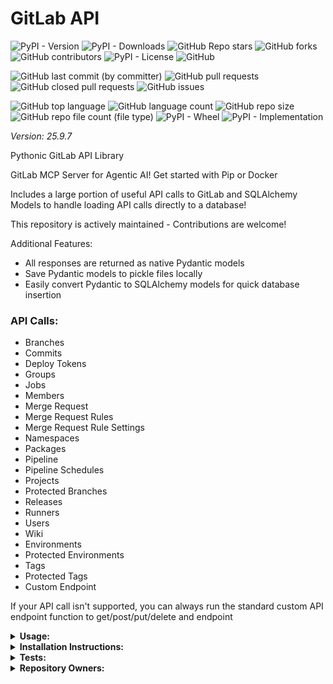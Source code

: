 # GitLab API

![PyPI - Version](https://img.shields.io/pypi/v/gitlab-api)
![PyPI - Downloads](https://img.shields.io/pypi/dd/gitlab-api)
![GitHub Repo stars](https://img.shields.io/github/stars/Knuckles-Team/gitlab-api)
![GitHub forks](https://img.shields.io/github/forks/Knuckles-Team/gitlab-api)
![GitHub contributors](https://img.shields.io/github/contributors/Knuckles-Team/gitlab-api)
![PyPI - License](https://img.shields.io/pypi/l/gitlab-api)
![GitHub](https://img.shields.io/github/license/Knuckles-Team/gitlab-api)

![GitHub last commit (by committer)](https://img.shields.io/github/last-commit/Knuckles-Team/gitlab-api)
![GitHub pull requests](https://img.shields.io/github/issues-pr/Knuckles-Team/gitlab-api)
![GitHub closed pull requests](https://img.shields.io/github/issues-pr-closed/Knuckles-Team/gitlab-api)
![GitHub issues](https://img.shields.io/github/issues/Knuckles-Team/gitlab-api)

![GitHub top language](https://img.shields.io/github/languages/top/Knuckles-Team/gitlab-api)
![GitHub language count](https://img.shields.io/github/languages/count/Knuckles-Team/gitlab-api)
![GitHub repo size](https://img.shields.io/github/repo-size/Knuckles-Team/gitlab-api)
![GitHub repo file count (file type)](https://img.shields.io/github/directory-file-count/Knuckles-Team/gitlab-api)
![PyPI - Wheel](https://img.shields.io/pypi/wheel/gitlab-api)
![PyPI - Implementation](https://img.shields.io/pypi/implementation/gitlab-api)

*Version: 25.9.7*

Pythonic GitLab API Library

GitLab MCP Server for Agentic AI! Get started with Pip or Docker

Includes a large portion of useful API calls to GitLab and SQLAlchemy Models to handle loading API calls directly to a database!

This repository is actively maintained - Contributions are welcome!

Additional Features:
- All responses are returned as native Pydantic models
- Save Pydantic models to pickle files locally
- Easily convert Pydantic to SQLAlchemy models for quick database insertion

### API Calls:
- Branches
- Commits
- Deploy Tokens
- Groups
- Jobs
- Members
- Merge Request
- Merge Request Rules
- Merge Request Rule Settings
- Namespaces
- Packages
- Pipeline
- Pipeline Schedules
- Projects
- Protected Branches
- Releases
- Runners
- Users
- Wiki
- Environments
- Protected Environments
- Tags
- Protected Tags
- Custom Endpoint

If your API call isn't supported, you can always run the standard custom API endpoint function to get/post/put/delete and endpoint



<details>
  <summary><b>Usage:</b></summary>

### Using an an MCP Server:

AI Prompt:
```text
Get me the details of my gitlab project with id 420.
```

AI Response:
```text
Here are the details for your GitLab project:

Project Name: Docker Registry

Project ID: 420

Namespace: Homelab

Visibility: Internal

Created: November 13, 1999

Default Branch: main

Last Activity: August 20, 2025

Web URL:
http://gitlab.arpa/homelab/docker-registry

This project is configured with container registry capabilities
and supports CI/CD pipelines, merge requests, and issue tracking.
It is currently active with no open issues and follows
the default branch strategy for its workflow.
```

AI Prompt:
```text
Run the gitlab pipeline for this project id 133 on the main branch
```

AI Response:
```text
The pipeline has been successfully created for the project ID 133 on the main reference. Here are the details:

Pipeline ID: 20601
Reference: main
SHA: asidfaskdjvalksdjv
Status: Created
Web URL:

Created At: 2025-08-27T02:49:20.068Z
The pipeline is now queued and will start executing soon. Let me know if you'd like further details or actions!
```

AI Prompt:
```text
Create a branch called "test" from the main branch in this gitlab project with id 133
```

AI Response:
```text
The branch test has been successfully created from the main branch in the project with ID 133.

Branch Details:
Name: test
URL:

Commit:
Short ID: 1c3775ac
Message: "Add adgurad."
Author: KnucklesSG1
Committed Date: August 25, 2025, at 05:03:01 (UTC-05:00)
This branch is not protected, and it is not set as the default branch.
The branch is currently unmerged and can be pushed to by authorized users.

Let me know if you'd like further actions (e.g., merging, pushing changes)!
```

AI Prompt:
```text
Create a merge request for project 133 from the test branch to the main branch with a title of
"This is a merge request by Qwen3" and a description of "This is a description populated by qwen3 LLM"
```

AI Response:
```text
The merge request has been successfully created with the following details:

Title: This is a merge request by Qwen3
Description: This is a description populated by qwen3 LLM
Source Branch: test
Target Branch: main
Project: homelab/containers/services/project
Merge Request URL:

Status: Opened
Created At: 2025-08-27T03:15:51.520000Z
The merge request is currently in the "preparing" state and is ready for review. Let me know if you'd like further actions, such as assigning reviewers or approving the merge! 😊
```

### Use API directly

```python
#!/usr/bin/python

import gitlab_api
from gitlab_api import pydantic_to_sqlalchemy, upsert, save_model, load_model
from gitlab_api.gitlab_db_models import (
    BaseDBModel as Base,
)
import urllib3
import os
from urllib.parse import quote_plus

from sqlalchemy import create_engine
from sqlalchemy.orm import sessionmaker

urllib3.disable_warnings(urllib3.exceptions.InsecureRequestWarning)

gitlab_token = os.environ["GITLAB_TOKEN"]
postgres_username = os.environ["POSTGRES_USERNAME"]
postgres_password = os.environ["POSTGRES_PASSWORD"]
postgres_db_host = os.environ["POSTGRES_DB_HOST"]
postgres_port = os.environ["POSTGRES_PORT"]
postgres_db_name = os.environ["POSTGRES_DB_NAME"]


if __name__ == "__main__":
    print("Creating GitLab Client...")
    client = gitlab_api.Api(
        url="http://gitlab.arpa/api/v4/",
        token=gitlab_token,
        verify=False,
    )
    print("GitLab Client Created\n\n")

    print("\nFetching User Data...")
    user_response = client.get_users(active=True, humans=True)
    print(
        f"Users ({len(user_response.data)}) Fetched - "
        f"Status: {user_response.status_code}\n"
    )

    print("\nFetching Namespace Data...")
    namespace_response = client.get_namespaces()
    print(
        f"Namespaces ({len(namespace_response.data)}) Fetched - "
        f"Status: {namespace_response.status_code}\n"
    )

    print("\nFetching Project Data...")
    project_response = client.get_nested_projects_by_group(group_id=2, per_page=100)
    print(
        f"Projects ({len(project_response.data)}) Fetched - "
        f"Status: {project_response.status_code}\n"
    )

    print("\nFetching Merge Request Data...")
    merge_request_response = client.get_group_merge_requests(
        argument="state=all", group_id=2
    )

    print(
        f"\nMerge Requests ({len(merge_request_response.data)}) Fetched - "
        f"Status: {merge_request_response.status_code}\n"
    )

    # Pipeline Jobs table
    pipeline_job_response = None
    for project in project_response.data:
        job_response = client.get_project_jobs(project_id=project.id)
        if (
                not pipeline_job_response
                and hasattr(job_response, "data")
                and len(job_response.data) > 0
        ):
            pipeline_job_response = job_response
        elif (
                pipeline_job_response
                and hasattr(job_response, "data")
                and len(job_response.data) > 0
        ):
            pipeline_job_response.data.extend(job_response.data)
            print(
                f"Pipeline Jobs ({len(getattr(pipeline_job_response, 'data', []))}) "
                f"Fetched for Project ({project.id}) - "
                f"Status: {pipeline_job_response.status_code}\n"
            )

    print("Saving Pydantic Models...")
    user_file = save_model(model=user_response, file_name="user_model", file_path=".")
    namespace_file = save_model(
        model=namespace_response, file_name="namespace_model", file_path="."
    )
    project_file = save_model(
        model=project_response, file_name="project_model", file_path="."
    )
    merge_request_file = save_model(
        model=merge_request_response, file_name="merge_request_model", file_path="."
    )
    pipeline_job_file = save_model(
        model=pipeline_job_response, file_name="pipeline_job_model", file_path="."
    )
    print("Models Saved")

    print("Loading Pydantic Models...")
    user_response = load_model(file=user_file)
    namespace_response = load_model(file=namespace_file)
    project_response = load_model(file=project_file)
    merge_request_response = load_model(file=merge_request_file)
    pipeline_job_response = load_model(file=pipeline_job_file)
    print("Models Loaded")

    print("Converting Pydantic to SQLAlchemy model...")
    user_db_model = pydantic_to_sqlalchemy(schema=user_response)
    print(f"Database Models: {user_db_model}\n")

    print("Converting Pydantic to SQLAlchemy model...")
    namespace_db_model = pydantic_to_sqlalchemy(schema=namespace_response)
    print(f"Database Models: {namespace_db_model}\n")

    print("Converting Pydantic to SQLAlchemy model...")
    project_db_model = pydantic_to_sqlalchemy(schema=project_response)
    print(f"Database Models: {project_db_model}\n")

    print("Converting Pydantic to SQLAlchemy model...")
    merge_request_db_model = pydantic_to_sqlalchemy(schema=merge_request_response)
    print(f"Database Models: {merge_request_db_model}\n")

    print("Converting Pydantic to SQLAlchemy model...")
    pipeline_db_model = pydantic_to_sqlalchemy(schema=pipeline_job_response)
    print(f"Database Models: {pipeline_db_model}\n")

    print("Creating Engine")
    engine = create_engine(
        f"postgresql://{postgres_username}:{quote_plus(postgres_password)}@"
        f"{postgres_db_host}:{postgres_port}/{postgres_db_name}"
    )
    print("Engine Created\n\n")

    print("Creating Tables...")
    Base.metadata.create_all(engine)
    print("Tables Created\n\n")

    print("Creating Session...")
    Session = sessionmaker(bind=engine)
    session = Session()
    print("Session Created\n\n")

    print(f"Inserting ({len(user_response.data)}) Users Into Database...")
    upsert(session=session, model=user_db_model)
    print("Users Synchronization Complete!\n")

    print(f"Inserting ({len(namespace_response.data)}) Namespaces Into Database...")
    upsert(session=session, model=namespace_db_model)
    print("Namespaces Synchronization Complete!\n")

    print(f"Inserting ({len(project_response.data)}) Projects Into Database...\n")
    upsert(session=session, model=project_db_model)
    print("Projects Synchronization Complete!\n")

    print(
        f"Inserting ({len(merge_request_response.data)}) Merge Requests Into Database..."
    )
    upsert(session=session, model=merge_request_db_model)
    print("Merge Request Synchronization Complete!\n")

    print(
        f"Inserting ({len(pipeline_job_response.data)}) Pipeline Jobs Into Database..."
    )
    upsert(session=session, model=pipeline_db_model)
    print("Pipeline Jobs Synchronization Complete!\n")

    session.close()
    print("Session Closed")
```

## Use with AI

Configure `mcp.json`

Recommended: Store secrets in environment variables with lookup in JSON file.

For Testing Only: Plain text storage will also work, although **not** recommended.

```json
{
  "mcpServers": {
    "gitlab": {
      "command": "uv",
      "args": [
        "run",
        "--with",
        "gitlab-api",
        "gitlab-mcp"
      ],
      "env": {
        "GITLAB_INSTANCE": "https://gitlab.com/api/v4/", // Optional
        "GITLAB_ACCESS_TOKEN": "glpat-askdfalskdvjas",   // Optional
        "GITLAB_VERIFY": "True"                          // Optional
      },
      "timeout": 200000
    }
  }
}
```

### Deploy MCP Server as a container
```bash
docker pull knucklessg1/gitlab:latest
```

Modify the `compose.yml`

```compose
services:
  gitlab-mcp:
    image: knucklessg1/gitlab:latest
    environment:
      - HOST=0.0.0.0
      - PORT=8003
    ports:
      - 8003:8003
```

</details>

<details>
  <summary><b>Installation Instructions:</b></summary>

### Install Python Package

```bash
python -m pip install gitlab-api
```

or

```bash
uv pip install --upgrade gitlab-api
```

</details>

<details>
  <summary><b>Tests:</b></summary>

pre-commit check
```bash
pre-commit run --all-files
```

pytest
```bash
python -m pip install -r test-requirements.txt
pytest ./test/test_gitlab_models.py
```

Full pytests

```bash
rm -rf ./dist/* \
&& python setup.py bdist_wheel --universal \
&& python -m pip uninstall gitlab-api -y \
&& python -m pip install  ./dist/*.whl \
&& pytest -vv ./test/test_gitlab_models.py \
&& pytest -vv ./test/test_gitlab_db_models.py \
&& python ./test/test_sqlalchemy.py
```

Validate MCP Server

```bash
npx @modelcontextprotocol/inspector gitlab-mcp
```

</details>

<details>
  <summary><b>Repository Owners:</b></summary>

<img width="100%" height="180em" src="https://github-readme-stats.vercel.app/api?username=Knucklessg1&show_icons=true&hide_border=true&&count_private=true&include_all_commits=true" />

![GitHub followers](https://img.shields.io/github/followers/Knucklessg1)
![GitHub User's stars](https://img.shields.io/github/stars/Knucklessg1)

</details>
